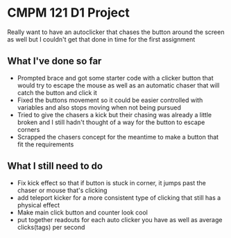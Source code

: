 # CMPM 121 D1 Project

Really want to have an autoclicker that chases the button around the screen as well but I couldn't get that done in time for the first assignment

## What I've done so far

- Prompted brace and got some starter code with a clicker button that would try to escape the mouse as well as an automatic chaser that will catch the button and click it
- Fixed the buttons movement so it could be easier controlled with variables and also stops moving when not being pursued
- Tried to give the chasers a kick but their chasing was already a little broken and I still hadn't thought of a way for the button to escape corners
- Scrapped the chasers concept for the meantime to make a button that fit the requirements

## What I still need to do

- Fix kick effect so that if button is stuck in corner, it jumps past the chaser or mouse that's clicking
- add teleport kicker for a more consistent type of clicking that still has a physical effect
- Make main click button and counter look cool
- put together readouts for each auto clicker you have as well as average clicks(tags) per second
